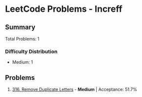 # LeetCode Problems - Increff

## Summary
Total Problems: 1

### Difficulty Distribution

- Medium: 1

## Problems

1. [316. Remove Duplicate Letters](https://leetcode.com/problems/remove-duplicate-letters/) - **Medium** | Acceptance: 51.7%